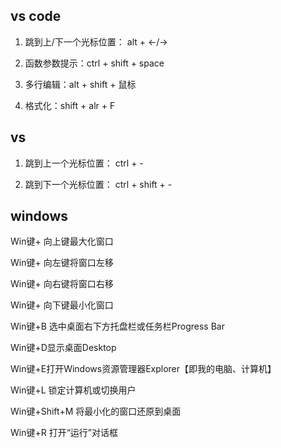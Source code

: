 
## vs code
1. 跳到上/下一个光标位置： alt + ←/→

2. 函数参数提示：ctrl + shift + space

3. 多行编辑：alt + shift + 鼠标

4. 格式化：shift + alr + F

## vs

1. 跳到上一个光标位置： ctrl + -

2. 跳到下一个光标位置： ctrl + shift + -

## windows

Win键+ 向上键最大化窗口

Win键+ 向左键将窗口左移

Win键+ 向右键将窗口右移

Win键+ 向下键最小化窗口

Win键+B 选中桌面右下方托盘栏或任务栏Progress Bar

Win键+D显示桌面Desktop

Win键+E打开Windows资源管理器Explorer【即我的电脑、计算机】

Win键+L 锁定计算机或切换用户

Win键+Shift+M 将最小化的窗口还原到桌面

Win键+R 打开“运行”对话框